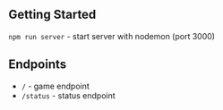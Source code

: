 ## Getting Started
`npm run server` - start server with nodemon (port 3000)

## Endpoints
- `/` - game endpoint
- `/status` - status endpoint
